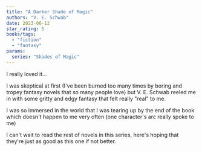 ```yaml
---
title: "A Darker Shade of Magic"
authors: "V. E. Schwab"
date: 2023-06-12
star_rating: 5
books/tags:
  - "fiction"
  - "fantasy"
params:
  series: "Shades of Magic"
---
```


I really loved it...

I was skeptical at first (I've been burned too many times by boring and tropey
fantasy novels that so many people love) but V. E. Schwab reeled me in with some
gritty and edgy fantasy that felt really "real" to me.

I was so immersed in the world that I was tearing up by the end of the book
which doesn't happen to me very often (one character's arc really spoke to me)

<!--more-->

I can't wait to read the rest of novels in this series, here's hoping that
they're just as good as this one if not better.
